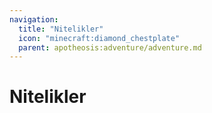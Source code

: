 ```yaml
---
navigation:
  title: "Nitelikler"
  icon: "minecraft:diamond_chestplate"
  parent: apotheosis:adventure/adventure.md
---
```


# Nitelikler

<SubPages />